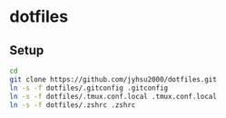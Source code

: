 # dotfiles

## Setup
```bash
cd
git clone https://github.com/jyhsu2000/dotfiles.git
ln -s -f dotfiles/.gitconfig .gitconfig
ln -s -f dotfiles/.tmux.conf.local .tmux.conf.local
ln -s -f dotfiles/.zshrc .zshrc
```
